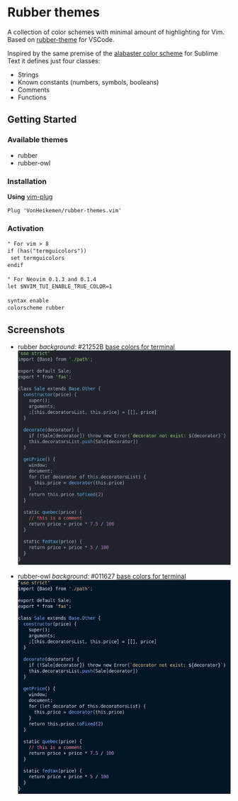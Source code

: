 # Rubber themes
A collection of color schemes with minimal amount of highlighting for Vim. Based on [rubber-theme](https://github.com/apust/vscode-rubber-theme) for VSCode.

Inspired by the same premise of the [alabaster color scheme](https://github.com/tonsky/sublime-scheme-alabaster) for Sublime Text it defines just four classes:
- Strings
- Known constants (numbers, symbols, booleans)
- Comments
- Functions

## Getting Started

### Available themes
- rubber
- rubber-owl

### Installation

**Using** [vim-plug](https://github.com/junegunn/vim-plug)

```vim
Plug 'VonHeikemen/rubber-themes.vim'
```

### Activation
```vim
" For vim > 8
if (has("termguicolors"))
 set termguicolors
endif

" For Neovim 0.1.3 and 0.1.4
let $NVIM_TUI_ENABLE_TRUE_COLOR=1

syntax enable
colorscheme rubber
```

## Screenshots
- rubber
*background:* #21252B 
[base colors for terminal](https://github.com/VonHeikemen/rubber-themes.vim/base-colors/rubber.yml)
![preview rubber](https://raw.githubusercontent.com/VonHeikemen/rubber-themes.vim/master/assets/screenshot-rubber.png)

- rubber-owl
*background:* #011627
[base colors for terminal](https://github.com/VonHeikemen/rubber-themes.vim/base-colors/rubber-owl.yml)
![preview rubber-owl](https://raw.githubusercontent.com/VonHeikemen/rubber-themes.vim/master/assets/screenshot-rubber-owl.png)
